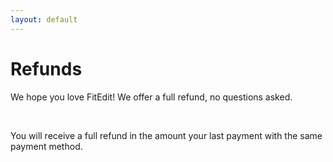 ```yaml
---
layout: default
---
```


<main>
	<h1>Refunds</h1>
	<p>We hope you love FitEdit! We offer a full refund, no questions asked.</p>
	<br/>
	<p>You will receive a full refund in the amount your last payment with the same payment method.</p>
</main>
